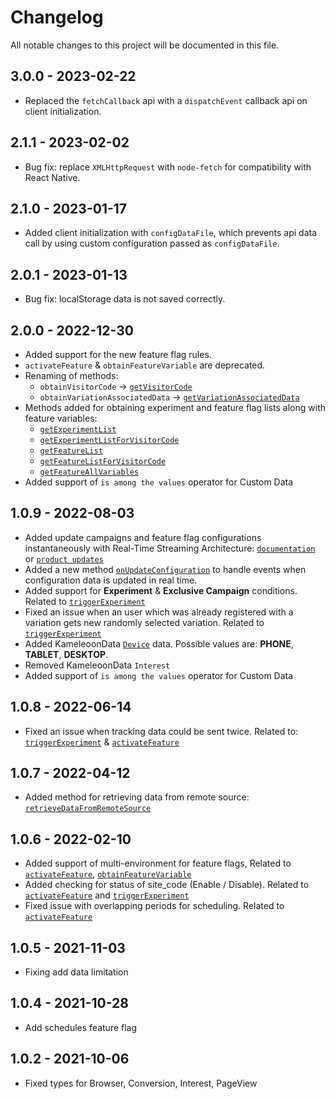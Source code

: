 # Changelog
All notable changes to this project will be documented in this file.

## 3.0.0 - 2023-02-22
* Replaced the `fetchCallback` api with a `dispatchEvent` callback api on client initialization.

## 2.1.1 - 2023-02-02
* Bug fix: replace `XMLHttpRequest` with `node-fetch` for compatibility with React Native.

## 2.1.0 - 2023-01-17
* Added client initialization with `configDataFile`, which prevents api data call by using custom configuration passed as `configDataFile`.

## 2.0.1 - 2023-01-13
* Bug fix: localStorage data is not saved correctly.

## 2.0.0 - 2022-12-30
* Added support for the new feature flag rules.
* `activateFeature` & `obtainFeatureVariable` are deprecated.
* Renaming of methods: 
  - `obtainVisitorCode` -> [`getVisitorCode`](https://developers.kameleoon.com/javascript-sdk.html#getVisitorCode)
  - `obtainVariationAssociatedData` -> [`getVariationAssociatedData`](https://developers.kameleoon.com/javascript-sdk.html#getVariationAssociatedData)
* Methods added for obtaining experiment and feature flag lists along with feature variables:
  - [`getExperimentList`](https://developers.kameleoon.com/javascript-sdk.html#getExperimentList)
  - [`getExperimentListForVisitorCode`](https://developers.kameleoon.com/javascript-sdk.html#getExperimentListForVisitorCode)
  - [`getFeatureList`](https://developers.kameleoon.com/javascript-sdk.html#getFeatureList)
  - [`getFeatureListForVisitorCode`](https://developers.kameleoon.com/javascript-sdk.html#getFeatureListForVisitorCode)
  - [`getFeatureAllVariables`](https://developers.kameleoon.com/javascript-sdk.html#getFeatureAllVariables)
* Added support of `is among the values` operator for Custom Data

## 1.0.9 - 2022-08-03
* Added update campaigns and feature flag configurations instantaneously with Real-Time Streaming Architecture: [`documentation`](https://developers.kameleoon.com/javascript-sdk.html#streaming) or [`product updates`](https://www.kameleoon.com/en/blog/real-time-streaming)
* Added a new method [`onUpdateConfiguration`](https://developers.kameleoon.com/javascript-sdk.html#onUpdateConfiguration) to handle events when configuration data is updated in real time.
* Added support for **Experiment** & **Exclusive Campaign** conditions. Related to [`triggerExperiment`](https://developers.kameleoon.com/nodejs-sdk.html#triggerexperiment)
* Fixed an issue when an user which was already registered with a variation gets new randomly selected variation. Related to [`triggerExperiment`](https://developers.kameleoon.com/javascript-sdk.html#triggerexperiment)
* Added KameleoonData [`Device`](https://developers.kameleoon.com/javscript-sdk.html#device) data. Possible values are: **PHONE**, **TABLET**, **DESKTOP**. 
* Removed KameleoonData `Interest`
* Added support of `is among the values` operator for Custom Data

## 1.0.8 - 2022-06-14
* Fixed an issue when tracking data could be sent twice. Related to: [`triggerExperiment`](https://developers.kameleoon.com/javascript-sdk.html#triggerexperiment) & [`activateFeature`](https://developers.kameleoon.com/javascript-sdk.html#activatefeature)

## 1.0.7 - 2022-04-12
* Added method for retrieving data from remote source: [`retrieveDataFromRemoteSource`](https://developers.kameleoon.com/javascript-sdk.html#retrievedatafromremotesource)

## 1.0.6 - 2022-02-10
* Added support of multi-environment for feature flags, Related to [`activateFeature`](https://developers.kameleoon.com/javascript-sdk.html#activatefeature), [`obtainFeatureVariable`](https://developers.kameleoon.com/javascript-sdk.html#obtainfeaturevariable)
* Added checking for status of site_code (Enable / Disable). Related to [`activateFeature`](https://developers.kameleoon.com/javascript-sdk.html#activatefeature) and [`triggerExperiment`](https://developers.kameleoon.com/javascript-sdk.html#triggerexperiment)
* Fixed issue with overlapping periods for scheduling. Related to [`activateFeature`](https://developers.kameleoon.com/javascript-sdk.html#activatefeature)

## 1.0.5 - 2021-11-03
* Fixing add data limitation

## 1.0.4 - 2021-10-28
* Add schedules feature flag

## 1.0.2 - 2021-10-06
* Fixed types for Browser, Conversion, Interest, PageView
